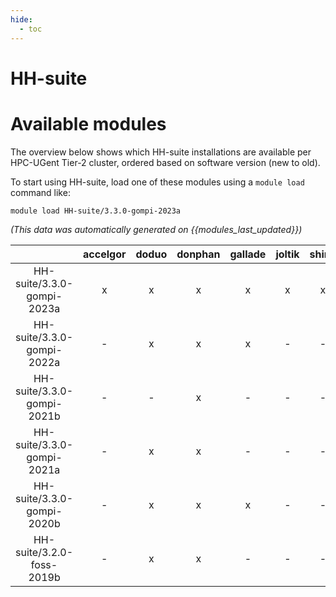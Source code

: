 ```yaml
---
hide:
  - toc
---
```


HH-suite
========

# Available modules


The overview below shows which HH-suite installations are available per HPC-UGent Tier-2 cluster, ordered based on software version (new to old).

To start using HH-suite, load one of these modules using a `module load` command like:

```shell
module load HH-suite/3.3.0-gompi-2023a
```

*(This data was automatically generated on {{modules_last_updated}})*  

| |accelgor|doduo|donphan|gallade|joltik|shinx|skitty|
| :---: | :---: | :---: | :---: | :---: | :---: | :---: | :---: |
|HH-suite/3.3.0-gompi-2023a|x|x|x|x|x|x|x|
|HH-suite/3.3.0-gompi-2022a|-|x|x|x|-|-|-|
|HH-suite/3.3.0-gompi-2021b|-|-|x|-|-|-|-|
|HH-suite/3.3.0-gompi-2021a|-|x|x|-|-|-|-|
|HH-suite/3.3.0-gompi-2020b|-|x|x|x|-|-|-|
|HH-suite/3.2.0-foss-2019b|-|x|x|-|-|-|-|
